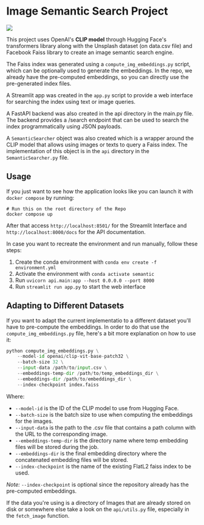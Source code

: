 # Image Semantic Search Project

![](assets/demo.gif)

This project uses OpenAI's **CLIP model** through Hugging Face's transformers library along with the Unsplash dataset (on data.csv file) and Facebook Faiss library to create an image semantic search engine.

The Faiss index was generated using a `compute_img_embeddings.py` script, which can be optionally used to generate the embeddings. In the repo, we already have the pre-computed embeddings, so you can directly use the pre-generated index files.

A Streamlit app was created in the `app.py` script to provide a web interface for searching the index using text or image queries.

A FastAPI backend was also created in the api directory in the main.py file. The backend provides a /search endpoint that can be used to search the index programmatically using JSON payloads.

A `SemanticSearcher` object was also created which is a wrapper around the CLIP model that allows using images or texts to query a Faiss index. The implementation of this object is in the `api` directory in the `SemanticSearcher.py` file.

## Usage 

If you just want to see how the application looks like you can launch it with `docker compose` by running:

```
# Run this on the root directory of the Repo
docker compose up 
```

After that access `http://localhost:8501/` for the Streamlit Interface and `http://localhost:8000/docs` for the API documentation.

In case you want to recreate the environment and run manually, follow these steps:

1. Create the conda environment with `conda env create -f environment.yml`
2. Activate the environment with `conda activate semantic`
3. Run `uvicorn api.main:app --host 0.0.0.0 --port 8000`
4. Run `streamlit run app.py` to start the web interface


## Adapting to Different Datasets

If you want to adapt the current implementatio to a different dataset you'll have to pre-compute the embeddings. In order to do that use the `compute_img_embeddings.py` file, here's a bit more explanation on how to use it:

```python
python compute_img_embeddings.py \
    --model-id openai/clip-vit-base-patch32 \
    --batch-size 32 \
    --input-data /path/to/input.csv \
    --embeddings-temp-dir /path/to/temp_embeddings_dir \
    --embeddings-dir /path/to/embeddings_dir \
    --index-checkpoint index.faiss
```

Where:

- `--model-id` is the ID of the CLIP model to use from Hugging Face.
- `--batch-size` is the batch size to use when computing the embeddings for the images.
- `--input-data` is the path to the .csv file that contains a path column with the URL to the corresponding image.
- `--embeddings-temp-dir` is the directory name where temp embedding files will be stored during the job.
- `--embeddings-dir` is the final embedding directory where the concatenated embedding files will be stored.
- `--index-checkpoint` is the name of the existing FlatL2 faiss index to be used.


*Note:*  `--index-checkpoint` is optional since the repository already has the pre-computed embeddings.


If the data you're using is a directory of Images that are already stored on disk or somewhere else take a look on the `api/utils.py` file, especially in the `fetch_image` function.